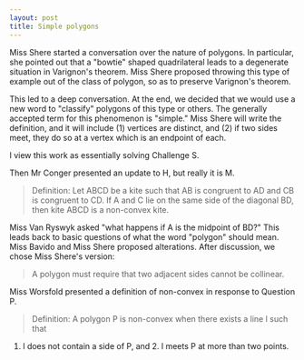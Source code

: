 ```yaml
---
layout: post
title: Simple polygons
---
```


Miss Shere started a conversation over the nature of polygons. In particular,
she pointed out that a "bowtie" shaped quadrilateral leads to a degenerate situation
in Varignon's theorem. Miss Shere proposed throwing this type of example out of
the class of polygon, so as to preserve Varignon's theorem.

This led to a deep conversation. At the end, we decided that we would use a new
word to "classify" polygons of this type or others. The generally accepted term
for this phenomenon is "simple." Miss Shere will write the definition, and it
will include (1) vertices are distinct, and (2) if two sides meet, they do so
at a vertex which is an endpoint of each.

I view this work as essentially solving Challenge S.

Then Mr Conger presented an update to H, but really it is M.

> Definition: Let ABCD be a kite such that AB is congruent to AD and CB is congruent
to CD. If A and C lie on the same side of the diagonal BD, then kite ABCD is a
non-convex kite.

Miss Van Ryswyk asked "what happens if A is the midpoint of BD?" This leads
back to basic questions of what the word "polygon" should mean. Miss Bavido and
Miss Shere proposed alterations. After discussion, we chose Miss Shere's version:

> A polygon must require that two adjacent sides cannot be collinear.

Miss Worsfold presented a definition of non-convex in response to Question P.

> Definition: A polygon P is non-convex when there exists a line l such that
1. l does not contain a side of P, and 2. l meets P at more than two points.
